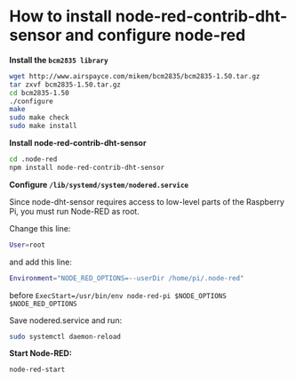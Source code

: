 # How to install node-red-contrib-dht-sensor and configure node-red

**Install the `bcm2835 library`**

```sh
wget http://www.airspayce.com/mikem/bcm2835/bcm2835-1.50.tar.gz
tar zxvf bcm2835-1.50.tar.gz
cd bcm2835-1.50
./configure
make
sudo make check
sudo make install
```

**Install node-red-contrib-dht-sensor**

```sh
cd .node-red
npm install node-red-contrib-dht-sensor
```

**Configure `/lib/systemd/system/nodered.service`**

Since node-dht-sensor requires access to low-level parts of the Raspberry Pi, you must run Node-RED as root.

Change this line:

```sh
User=root
```
and add this line:

```sh
Environment="NODE_RED_OPTIONS=--userDir /home/pi/.node-red"
```

before `ExecStart=/usr/bin/env node-red-pi $NODE_OPTIONS $NODE_RED_OPTIONS`

Save nodered.service and run:

```sh
sudo systemctl daemon-reload
```

**Start Node-RED:**

```sh
node-red-start
```
